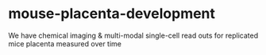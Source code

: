 # mouse-placenta-development
We have chemical imaging &amp; multi-modal single-cell read outs for replicated mice placenta measured over time
